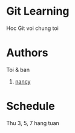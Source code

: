# Git Learning

Hoc Git voi chung toi

# Authors

Toi & ban

1. [nancy](./intros/nancy_intro.py)

# Schedule

Thu 3, 5, 7 hang tuan
